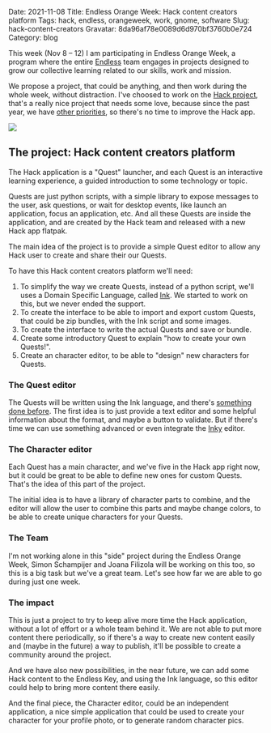 Date: 2021-11-08
Title: Endless Orange Week: Hack content creators platform
Tags: hack, endless, orangeweek, work, gnome, software
Slug: hack-content-creators
Gravatar: 8da96af78e0089d6d970bf3760b0e724
Category: blog

This week (Nov 8 – 12) I am participating in Endless Orange Week, a program
where the entire [Endless][1] team engages in projects designed to grow our
collective learning related to our skills, work and mission.

We propose a project, that could be anything, and then work during the whole
week, without distraction. I've choosed to work on the [Hack project][2], that's a
really nice project that needs some love, because since the past year, we have
[other priorities][3], so there's no time to improve the Hack app.

<p class="img">
    <a href="/pictures/clubhouse.png">
        <img src="/pictures/clubhouse.png" />
    </a>
</p>


## The project: Hack content creators platform

The Hack application is a "Quest" launcher, and each Quest is an interactive
learning experience, a guided introduction to some technology or topic.

Quests are just python scripts, with a simple library to expose messages to the
user, ask questions, or wait for desktop events, like launch an application,
focus an application, etc. And all these Quests are inside the application, and
are created by the Hack team and released with a new Hack app flatpak.

The main idea of the project is to provide a simple Quest editor to allow any
Hack user to create and share their our Quests.

To have this Hack content creators platform we'll need:

1. To simplify the way we create Quests, instead of a python script, we'll uses
   a Domain Specific Language, called [Ink][4]. We started to work on this, but
   we never ended the support.
1. To create the interface to be able to import and export custom Quests, that
   could be zip bundles, with the Ink script and some images.
1. To create the interface to write the actual Quests and save or bundle.
1. Create some introductory Quest to explain "how to create your own Quests!".
1. Create an character editor, to be able to "design" new characters for Quests.

### The Quest editor

The Quests will be written using the Ink language, and there's [something done before][5].
The first idea is to just provide a text editor and some helpful information
about the format, and maybe a button to validate. But if there's time we can
use something advanced or even integrate the [Inky][5] editor.

### The Character editor

Each Quest has a main character, and we've five in the Hack app right now, but
it could be great to be able to define new ones for custom Quests. That's the
idea of this part of the project.

The initial idea is to have a library of character parts to combine, and the
editor will allow the user to combine this parts and maybe change colors, to be
able to create unique characters for your Quests.

### The Team

I'm not working alone in this "side" project during the Endless Orange Week,
Simon Schampijer and Joana Filizola will be working on this too, so this is a
big task but we've a great team. Let's see how far we are able to go during
just one week.

### The impact

This is just a project to try to keep alive more time the Hack application,
without a lot of effort or a whole team behind it. We are not able to put more
content there periodically, so if there's a way to create new content easily
and (maybe in the future) a way to publish, it'll be possible to create a
community around the project.

And we have also new possibilities, in the near future, we can add some Hack
content to the Endless Key, and using the Ink language, so this editor could
help to bring more content there easily.

And the final piece, the Character editor, could be an independent application,
a nice simple application that could be used to create your character for your
profile photo, or to generate random character pics.

[1]: https://www.endlessos.org/
[2]: https://www.hack-computer.com/
[3]: https://www.endlessos.org/key
[4]: https://www.inklestudios.com/ink/
[5]: https://flathub.org/apps/details/com.inklestudios.Inky
